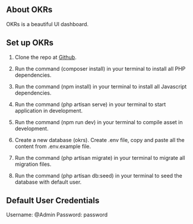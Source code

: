 
## About OKRs

OKRs is a beautiful UI dashboard.

## Set up OKRs

1. Clone the repo at [Github](https://github.com/SeyramWood/okrs.git).

2. Run the command (composer install) in your terminal to install all PHP dependencies.

3. Run the command (npm install) in your terminal to install all Javascript dependencies.

4. Run the command (php artisan serve) in your terminal to start application in development.

5. Run the command (npm run dev) in your terminal to compile asset in development.

6. Create a new database (okrs). Create .env file, copy and paste all the content from .env.example file.

7. Run the command (php artisan migrate) in your terminal to migrate all migration files.

8. Run the command (php artisan db:seed) in your terminal to seed the database with default user.


## Default User Credentials
Username: @Admin
Password: password

